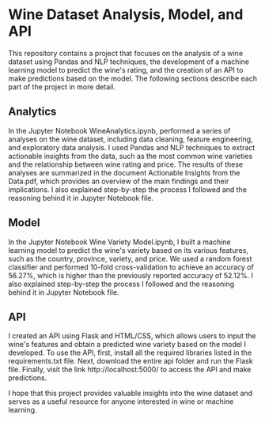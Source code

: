 # Wine Dataset Analysis, Model, and API

This repository contains a project that focuses on the analysis of a wine dataset using Pandas and NLP techniques, the development of a machine learning model to predict the wine's rating, and the creation of an API to make predictions based on the model. The following sections describe each part of the project in more detail.




## Analytics

In the Jupyter Notebook WineAnalytics.ipynb, performed a series of analyses on the wine dataset, including data cleaning, feature engineering, and exploratory data analysis. I used Pandas and NLP techniques to extract actionable insights from the data, such as the most common wine varieties and the relationship between wine rating and price. The results of these analyses are summarized in the document Actionable Insights from the Data.pdf, which provides an overview of the main findings and their implications. I also explained step-by-step the process I followed and the reasoning behind it in Jupyter Notebook file.

## Model

In the Jupyter Notebook Wine Variety Model.ipynb, I built a machine learning model to predict the wine's variety based on its various features, such as the country, province, variety, and price. We used a random forest classifier and performed 10-fold cross-validation to achieve an accuracy of 56.27%, which is higher than the previously reported accuracy of 52.12%. I also explained step-by-step the process I followed and the reasoning behind it in Jupyter Notebook file.

## API

I created an API using Flask and HTML/CSS, which allows users to input the wine's features and obtain a predicted wine variety based on the model I developed. To use the API, first, install all the required libraries listed in the requirements.txt file. Next, download the entire api folder and run the Flask file. Finally, visit the link http://localhost:5000/ to access the API and make predictions.

I hope that this project provides valuable insights into the wine dataset and serves as a useful resource for anyone interested in wine or machine learning.
